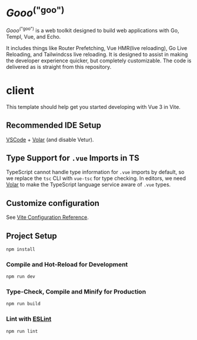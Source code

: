 # _Gooo_<sup>("goo")</sup>

_Gooo_<sup>("goo")</sup> is a web toolkit designed to build web applications with Go, Templ, Vue, and Echo.

It includes things like Router Prefetching, Vue HMR(live reloading), Go Live Reloading, and Tailwindcss live reloading.
It is designed to assist in making the developer experience quicker, but completely customizable.
The code is delivered as is straight from this repository.

# client

This template should help get you started developing with Vue 3 in Vite.

## Recommended IDE Setup

[VSCode](https://code.visualstudio.com/) + [Volar](https://marketplace.visualstudio.com/items?itemName=Vue.volar) (and disable Vetur).

## Type Support for `.vue` Imports in TS

TypeScript cannot handle type information for `.vue` imports by default, so we replace the `tsc` CLI with `vue-tsc` for type checking. In editors, we need [Volar](https://marketplace.visualstudio.com/items?itemName=Vue.volar) to make the TypeScript language service aware of `.vue` types.

## Customize configuration

See [Vite Configuration Reference](https://vite.dev/config/).

## Project Setup

```sh
npm install
```

### Compile and Hot-Reload for Development

```sh
npm run dev
```

### Type-Check, Compile and Minify for Production

```sh
npm run build
```

### Lint with [ESLint](https://eslint.org/)

```sh
npm run lint
```
